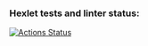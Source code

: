 ### Hexlet tests and linter status:
[![Actions Status](https://github.com/evdokimoww/frontend-project-lvl2/workflows/hexlet-check/badge.svg)](https://github.com/evdokimoww/frontend-project-lvl2/actions)